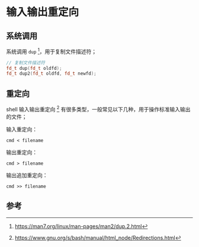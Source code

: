 # 输入输出重定向

## 系统调用

系统调用 `dup` [^dup]，用于复制文件描述符；

```c++
// 复制文件描述符
fd_t dup(fd_t oldfd);
fd_t dup2(fd_t oldfd, fd_t newfd);
```

## 重定向 

shell 输入输出重定向 [^redirect] 有很多类型，一般常见以下几种，用于操作标准输入输出的文件；

输入重定向：

```console
cmd < filename
```

输出重定向：

```console
cmd > filename
```

输出追加重定向：

```console
cmd >> filename
```

## 参考

[^dup]: <https://man7.org/linux/man-pages/man2/dup.2.html>
[^redirect]: <https://www.gnu.org/s/bash/manual/html_node/Redirections.html>

